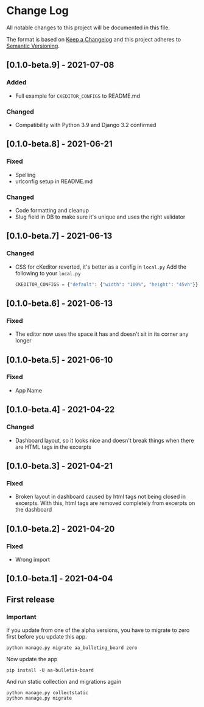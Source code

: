 # Change Log

All notable changes to this project will be documented in this file.

The format is based on [Keep a Changelog](http://keepachangelog.com/)
and this project adheres to [Semantic Versioning](http://semver.org/).


## [0.1.0-beta.9] - 2021-07-08

### Added

- Full example for ``CKEDITOR_CONFIGS`` to README.md

### Changed

- Compatibility with Python 3.9 and Django 3.2 confirmed


## [0.1.0-beta.8] - 2021-06-21

### Fixed

- Spelling
- urlconfig setup in README.md

### Changed

- Code formatting and cleanup
- Slug field in DB to make sure it's unique and uses the right validator


## [0.1.0-beta.7] - 2021-06-13

### Changed

- CSS for cKeditor reverted, it's better as a config in `local.py`
  Add the following to your `local.py`
  ```python
  CKEDITOR_CONFIGS = {"default": {"width": "100%", "height": "45vh"}}
  ````


## [0.1.0-beta.6] - 2021-06-13

### Fixed

- The editor now uses the space it has and doesn't sit in its corner any longer


## [0.1.0-beta.5] - 2021-06-10

### Fixed

- App Name


## [0.1.0-beta.4] - 2021-04-22

### Changed

- Dashboard layout, so it looks nice and doesn't break things when there are HTML
  tags in the excerpts


## [0.1.0-beta.3] - 2021-04-21

### Fixed

- Broken layout in dashboard caused by html tags not being closed in excerpts. With
  this, html tags are removed completely from excerpts on the dashboard


## [0.1.0-beta.2] - 2021-04-20

### Fixed

- Wrong import


## [0.1.0-beta.1] - 2021-04-04

## First release

### Important

If you update from one of the alpha versions, you have to migrate to zero first
before you update this app.

```shell
python manage.py migrate aa_bulleting_board zero
```

Now update the app

```shell
pip install -U aa-bulletin-board
```

And run static collection and migrations again

```shell
python manage.py collectstatic
python manage.py migrate
```
